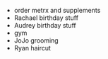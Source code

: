 * order metrx and supplements
* Rachael birthday stuff
* Audrey birthday stuff
* gym
* JoJo grooming
* Ryan haircut 

